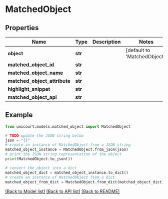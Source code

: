 # MatchedObject


## Properties

Name | Type | Description | Notes
------------ | ------------- | ------------- | -------------
**object** | **str** |  | [default to 'MatchedObject']
**matched_object_id** | **str** |  | 
**matched_object_name** | **str** |  | 
**matched_object_attribute** | **str** |  | 
**highlight_snippet** | **str** |  | 
**matched_object_api** | **str** |  | 

## Example

```python
from unicourt.models.matched_object import MatchedObject

# TODO update the JSON string below
json = "{}"
# create an instance of MatchedObject from a JSON string
matched_object_instance = MatchedObject.from_json(json)
# print the JSON string representation of the object
print(MatchedObject.to_json())

# convert the object into a dict
matched_object_dict = matched_object_instance.to_dict()
# create an instance of MatchedObject from a dict
matched_object_from_dict = MatchedObject.from_dict(matched_object_dict)
```
[[Back to Model list]](../README.md#documentation-for-models) [[Back to API list]](../README.md#documentation-for-api-endpoints) [[Back to README]](../README.md)


